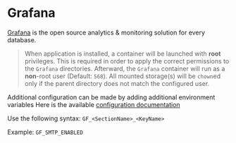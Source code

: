 # Grafana

[Grafana](https://grafana.com/) is the open source analytics & monitoring solution for every database.

> When application is installed, a container will be launched with **root** privileges.
> This is required in order to apply the correct permissions to the `Grafana` directories.
> Afterward, the `Grafana` container will run as a **non**-root user (Default: `568`).
> All mounted storage(s) will be `chown`ed only if the parent directory does not match the configured user.

Additional configuration can be made by adding additional environment variables
Here is the available [configuration documentation](https://grafana.com/docs/grafana/latest/setup-grafana/configure-grafana/)

Use the following syntax:
`GF_<SectionName>_<KeyName>`

Example:
`GF_SMTP_ENABLED`
